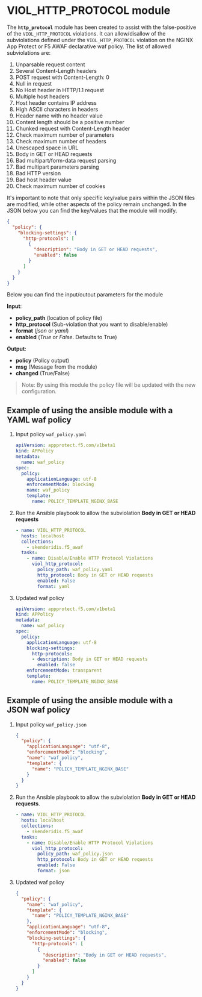 # VIOL_HTTP_PROTOCOL module

The **`http_protocol`** module has been created to assist with the false-positive of the `VIOL_HTTP_PROTOCOL` violations. It can allow/disallow of the subviolations defined under the `VIOL_HTTP_PROTOCOL` violation on the NGINX App Protect or F5 AWAF declarative waf policy. The list of allowed subviolations are:

1. Unparsable request content
1. Several Content-Length headers
1. POST request with Content-Length: 0
2. Null in request
1. No Host header in HTTP/1.1 request
1. Multiple host headers 
1. Host header contains IP address 
1. High ASCII characters in headers 
1. Header name with no header value 
1. Content length should be a positive number 
1. Chunked request with Content-Length header 
1. Check maximum number of parameters 
1. Check maximum number of headers 
1. Unescaped space in URL 
1. Body in GET or HEAD requests 
1. Bad multipart/form-data request parsing
1. Bad multipart parameters parsing 
1. Bad HTTP version
1. Bad host header value
1. Check maximum number of cookies

It's important to note that only specific key/value pairs within the JSON files are modified, while other aspects of the policy remain unchanged.
In the JSON below you can find the key/values that the module will modify.

```json
{
  "policy": {
    "blocking-settings": {
      "http-protocols": [
        {
          "description": "Body in GET or HEAD requests",
          "enabled": false
        }
      ]
    }
  }
}
```

Below you can find the input/outout parameters for the module

**Input**:
- **policy_path** (location of policy file)
- **http_protocol** (Sub-violation that you want to disable/enable)
- **format** (*json* or *yaml*)
- **enabled** (*True* or *False*. Defaults to True)

**Output**:
- **policy** (Policy output)
- **msg** (Message from the module)
- **changed** (True/False)

> Note: By using this module the policy file will be updated with the new configuration.

## Example of using the ansible module with a YAML waf policy
1. Input policy `waf_policy.yaml` 
    ```yaml
    apiVersion: appprotect.f5.com/v1beta1
    kind: APPolicy
    metadata:
      name: waf_policy
    spec:
      policy:
        applicationLanguage: utf-8
        enforcementMode: blocking
        name: waf_policy
        template:
          name: POLICY_TEMPLATE_NGINX_BASE
    ```

2. Run the Ansible playbook to allow the subviolation **Body in GET or HEAD requests**
    ```yaml
    - name: VIOL_HTTP_PROTOCOL
      hosts: localhost
      collections:
        - skenderidis.f5_awaf   
      tasks:
        - name: Disable/Enable HTTP Protocol Violations
          viol_http_protocol:
            policy_path: waf_policy.yaml
            http_protocol: Body in GET or HEAD requests
            enabled: False
            format: yaml  
    ```

3. Updated waf policy
    ```yaml
    apiVersion: appprotect.f5.com/v1beta1
    kind: APPolicy
    metadata:
      name: waf_policy
    spec:
      policy:
        applicationLanguage: utf-8
        blocking-settings:
          http-protocols:
          - description: Body in GET or HEAD requests
            enabled: false
        enforcementMode: transparent
        template:
          name: POLICY_TEMPLATE_NGINX_BASE
    ```

## Example of using the ansible module with a JSON waf policy
1. Input policy `waf_policy.json`
    ```json
    {
      "policy": {
        "applicationLanguage": "utf-8",
        "enforcementMode": "blocking",
        "name": "waf_policy",
        "template": {
          "name": "POLICY_TEMPLATE_NGINX_BASE"
        }
      }
    }
    ```
2. Run the Ansible playbook to allow the subviolation **Body in GET or HEAD requests**.
    ```yaml
    - name: VIOL_HTTP_PROTOCOL
      hosts: localhost
      collections:
        - skenderidis.f5_awaf   
      tasks:
        - name: Disable/Enable HTTP Protocol Violations
          viol_http_protocol:
            policy_path: waf_policy.json
            http_protocol: Body in GET or HEAD requests
            enabled: False
            format: json  
    ```

3. Updated waf policy
    ```json
    {
      "policy": {
        "name": "waf_policy",
        "template": {
          "name": "POLICY_TEMPLATE_NGINX_BASE"
        },
        "applicationLanguage": "utf-8",
        "enforcementMode": "blocking",
        "blocking-settings": {
          "http-protocols": [
            {
              "description": "Body in GET or HEAD requests",
              "enabled": false
            }
          ]
        }
      }
    }
    ```